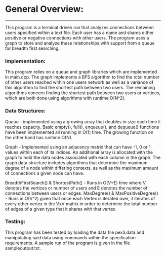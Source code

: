 # General Overview:
-------------------
This program is a terminal driven run that analyzes connections between users
specified within a text file. Each user has a name and shares either positive or 
negative connections with other users. The program uses a graph to store and analyze
these relationships with support from a queue for breadth first searching.

### Implementation:
This program relies on a queue and graph libraries which are implemented in 
main.cpp. The graph implements a BFS algorithm to find the total 
number of other users reached within one users network as well as a variance of this
algorithm to find the shortest path between two users. The remaining algorithms concern
finding the shortest path between two users or vertices, which are both done using 
algorithms with runtime O(N^2).

### Data Structures:
Queue - implemented using a growing array that doubles in size each time it reaches
capacity. Basic empty(), full(), enqueue(), and dequeue() functions have been implemented
all running in O(1) time. The growing function on the other hand has runtime O(N).

Graph - Implemented using an adjacency matrix that can have -1, 0 or 1 values within
each of its indices. An additional array is allocated with the graph to hold the
data nodes associated with each column in the graph. The graph data structure includes
algorithms that determine the maximum degree of a node within differing contexts, as well
as the maximum amount of connections a given node can have.

BreadthFirstSearch() & ShortestPath() - Runs in O(V+E) time where V denotes the vertices or 
number of users and E denotes the number of connections between users or edges.
MaxDegree() & MaxPositiveDegree() - Runs in O(V^2) given that once each Vertex is iterated over, 
it iterates of every other vertex in the VxV matrix in order to determine the total number of
edges of a given type that it shares with that vertex.

### Testing:
This program has been tested by loading the data file pex3.data and manipulating said
data using commands within the specification requirements. A sample run of the program
is given in the file sampleoutput.txt.

